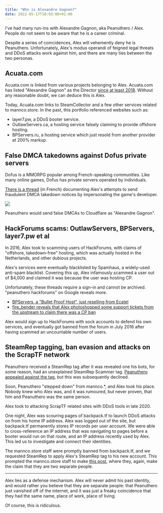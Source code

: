```yaml
---
title: "Who is Alexandre Gagnon?"
date: 2022-05-17T18:03:00+01:00
---
```


I've had many run-ins with Alexandre Gagnon, aka Peanuthero / Alex. People do not seem to be aware that he is a career criminal.

Despite a series of coincidences, Alex will vehemently deny he is Peanuthero. Unfortunately, Alex's modus operandi of feigned legal threats and DDoS attacks work against him, and there are many ties between the two personas.

## Acuata.com

Acuata.com is linked from various projects belonging to Alex. Acuata.com has listed "Alexandre Gagnon" as the Director [since at least 2018](https://web.archive.org/web/20180412212144/https://acuata.com/). Without any reasonable doubt, we can deduce this is Alex.

Today, Acuata.com links to SteamCollector and a few other services related to mannco.store. In the past, this portfolio referenced websites such as:

* layer7.pw, a DDoS booter service.
* OutlawServers.ca, a hosting service falsely claiming to provide offshore hosting.
* BPServers.ru, a hosting service which just resold from another provider at 200% markup.

## False DMCA takedowns against Dofus private servers

Dofus is a MMORPG popular among French-speaking communities. Like many online games, Dofus has private servers operated by individuals.

[There is a thread](https://archive.ph/ElqbV) (in French) documenting Alex's attempts to send fraudulent DMCA takedown notices by impersonating the game's developer.

![](/img/articles/peanuthero-dofus-dmca.png)

Peanuthero would send false DMCAs to Cloudflare as "Alexandre Gagnon".

## HackForums scams: OutlawServers, BPServers, layer7.pw et al 

In 2016, Alex took to scamming users of HackForums, with claims of "offshore, takedown-free" hosting, which was actually hosted in the Netherlands, and other dubious projects.

Alex's services were eventually blacklisted by Spamhaus, a widely-used anti-spam blacklist. Covering this up, Alex infamously scammed a user out of $4,000 and claimed it was because the user was hosting CP.

Unfortunately, these threads require a sign-in and cannot be archived. "peanuthero hackforums" on Google reveals more.
* [BPServers, a "Bullet Proof Host", just reselling from Ecatel](https://hackforums.net/archive/index.php/thread-5399544.html)
* [fire_bender reveals that Alex photoshopped some support tickets from the upstream to claim there was a CP ban](https://hackforums.net/showthread.php?tid=5327246&pid=51758410#pid51758410)

Alex would sign up to HackForums with sock accounts to defend his own services, and eventually got banned from the forum in July 2016 after having scammed an uncountable number of users.

## SteamRep tagging, ban evasion and attacks on the ScrapTF network

Peanuthero received a SteamRep tag after it was revealed one his bots, for some reason, had an unexplained SteamRep Scammer tag. [Peanuthero appealed against the tag](https://forums.steamrep.com/threads/appeal-76561198026734540-%E2%9C%85peanuthero-mannco-trade-banned-by-sr.180729/), but this was subsequently declined.

Soon, Peanuthero "stepped down" from mannco.*, and Alex took his place. Nobody knew who Alex was, and it was rumoured, but never proven, that him and Peanuthero was the same person.

Alex took to attacking ScrapTF related sites with DDoS tools in late 2020. 

One night, Alex was scouring pages of backpack.tf to launch DDoS attacks on from his home IP address. Alex was logged out of the site, but backpack.tf permanently stores IP records per user account. We were able to cross-reference an IP address that was navigating to pages before a booter would run on that route, and an IP address recently used by Alex. This led us to investigate and connect their identities. 

The mannco.store staff were promptly banned from backpack.tf, and we requested SteamRep to apply Alex's SteamRep tag to his new account. This prompted the mannco.store staff to make [this post](https://archive.ph/hkDUL), where they, again, make the claim that they are two separate people.

----

Alex lies as a defense mechanism. Alex will never admit his past identity, and would rather you believe that they are separate people: that Peanuthero just vanished off of the internet, and it was just a freaky coincidence that they had the same name, place of work, place of living. 

Of course, this is ridiculous.